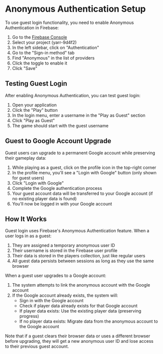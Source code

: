 # Anonymous Authentication Setup

To use guest login functionality, you need to enable Anonymous Authentication in Firebase:

1. Go to the [Firebase Console](https://console.firebase.google.com/)
2. Select your project (yarr-9d4f2)
3. In the left sidebar, click on "Authentication"
4. Go to the "Sign-in method" tab
5. Find "Anonymous" in the list of providers
6. Click the toggle to enable it
7. Click "Save"

## Testing Guest Login

After enabling Anonymous Authentication, you can test guest login:

1. Open your application
2. Click the "Play" button
3. In the login menu, enter a username in the "Play as Guest" section
4. Click "Play as Guest"
5. The game should start with the guest username

## Guest to Google Account Upgrade

Guest users can upgrade to a permanent Google account while preserving their gameplay data:

1. While playing as a guest, click on the profile icon in the top-right corner
2. In the profile menu, you'll see a "Login with Google" button (only shown for guest users)
3. Click "Login with Google"
4. Complete the Google authentication process
5. Your guest account data will be transferred to your Google account (if no existing player data is found)
6. You'll now be logged in with your Google account

## How It Works

Guest login uses Firebase's Anonymous Authentication feature. When a user logs in as a guest:

1. They are assigned a temporary anonymous user ID
2. Their username is stored in the Firebase user profile
3. Their data is stored in the players collection, just like regular users
4. All guest data persists between sessions as long as they use the same browser

When a guest user upgrades to a Google account:

1. The system attempts to link the anonymous account with the Google account
2. If the Google account already exists, the system will:
   - Sign in with the Google account
   - Check if player data already exists for that Google account
   - If player data exists: Use the existing player data (preserving progress)
   - If no player data exists: Migrate data from the anonymous account to the Google account

Note that if a guest clears their browser data or uses a different browser before upgrading, they will get a new anonymous user ID and lose access to their previous guest account. 